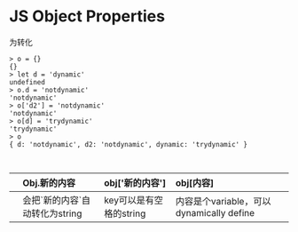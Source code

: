 # JS Object Properties

为转化

```text
> o = {}
{}
> let d = 'dynamic'
undefined
> o.d = 'notdynamic'
'notdynamic'
> o['d2'] = 'notdynamic'
'notdynamic'
> o[d] = 'trydynamic'
'trydynamic'
> o
{ d: 'notdynamic', d2: 'notdynamic', dynamic: 'trydynamic' }



```

|  | Obj.新的内容 | obj\['新的内容'\] | obj\[内容\] |
| :--- | :--- | :--- | :--- |
|  | 会把\`新的内容\`自动转化为string | key可以是有空格的string | 内容是个variable，可以dynamically define |



